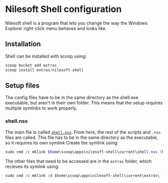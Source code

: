 # Nilesoft Shell configuration

Nilesoft shell is a program that lets you change the way the Windows Explorer right-click menu behaves and looks like.

## Installation

Shell can be installed with scoop using:
```powershell
scoop bucket add extras
scoop install extras/nilesoft-shell
```

## Setup files

The config files have to be in the same directory as the shell.exe executable, but aren't in their own folder. This means that the setup requires multiple symlinks to work properly.

### shell.nss

The main file is called [`shell.nss`](./shell.nss). From here, the rest of the scripts and `.nss` files are called. This file has to be in the same directory as the executable, so it requires its own symlink
Create the symlink using:
```powershell
sudo cmd /c mklink $home\scoop\apps\nilesoft-shell\current\shell.nss (Resolve-Path .\shell.nss).Path
```

The other files that need to be accessed are in the `extras` folder, which recieves its symlink using:
```powershell
sudo cmd /c mklink /d $home\scoop\apps\nilesoft-shell\current\extras\ (Resolve-Path .\exras).Path
```

